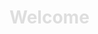 <html>
<head>
  <meta charset="utf-8">
  <style>
    h1 {
      color: rgb(222, 222, 222);
    }
  </style>
</head>
<body>
  <h1> Welcome </h1>
</body>
